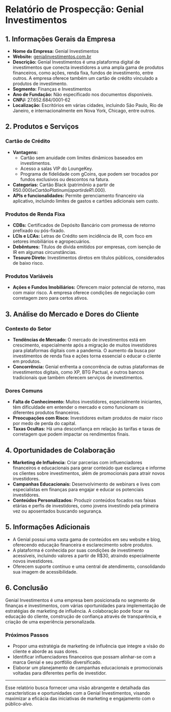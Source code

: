 # Relatório de Prospecção: Genial Investimentos

## 1. Informações Gerais da Empresa
- **Nome da Empresa:** Genial Investimentos
- **Website:** [genialinvestimentos.com.br](http://www.genialinvestimentos.com.br/)
- **Descrição:** Genial Investimentos é uma plataforma digital de investimentos que conecta investidores a uma ampla gama de produtos financeiros, como ações, renda fixa, fundos de investimento, entre outros. A empresa oferece também um cartão de crédito vinculado a produtos de investimento.
- **Segmento:** Finanças e Investimentos
- **Ano de Fundação:** Não especificado nos documentos disponíveis.
- **CNPJ:** 27.652.684/0001-62
- **Localização:** Escritórios em várias cidades, incluindo São Paulo, Rio de Janeiro, e internacionalmente em Nova York, Chicago, entre outros.

## 2. Produtos e Serviços
### Cartão de Crédito
- **Vantagens:** 
  - Cartão sem anuidade com limites dinâmicos baseados em investimentos.
  - Acesso a salas VIP do LoungeKey.
  - Programa de fidelidade com gCoins, que podem ser trocados por fundos exclusivos ou descontos na fatura.
- **Categorias:** Cartão Black (patrimônio a partir de R$50.000) e Cartão Platinum (a partir de R$1.000).
- **APIs e funcionalidades:** Permite gerenciamento financeiro via aplicativo, incluindo limites de gastos e cartões adicionais sem custo.

### Produtos de Renda Fixa
- **CDBs:** Certificados de Depósito Bancário com promessa de retorno prefixado ou pós-fixado.
- **LCIs e LCAs:** Letras de Crédito sem incidência de IR, com foco em setores imobiliários e agropecuários.
- **Debêntures:** Títulos de dívida emitidos por empresas, com isenção de IR em algumas circunstâncias.
- **Tesouro Direto:** Investimentos diretos em títulos públicos, considerados de baixo risco.

### Produtos Variáveis
- **Ações e Fundos Imobiliários:** Oferecem maior potencial de retorno, mas com maior risco. A empresa oferece condições de negociação com corretagem zero para certos ativos.

## 3. Análise do Mercado e Dores do Cliente
### Contexto do Setor
- **Tendências de Mercado:** O mercado de investimentos está em crescimento, especialmente após a migração de muitos investidores para plataformas digitais com a pandemia. O aumento da busca por investimentos de renda fixa e ações torna essencial o educar o cliente em produtos.
- **Concorrência:** Genial enfrenta a concorrência de outras plataformas de investimentos digitais, como XP, BTG Pactual, e outros bancos tradicionais que também oferecem serviços de investimentos.

### Dores Comuns
- **Falta de Conhecimento:** Muitos investidores, especialmente iniciantes, têm dificuldade em entender o mercado e como funcionam os diferentes produtos financeiros.
- **Preocupações com Risco:** Investidores evitam produtos de maior risco por medo de perda do capital.
- **Taxas Ocultas:** Há uma desconfiança em relação às tarifas e taxas de corretagem que podem impactar os rendimentos finais.

## 4. Oportunidades de Colaboração
- **Marketing de Influência:** Criar parcerias com influenciadores financeiros e educacionais para gerar conteúdo que esclareça e informe os clientes sobre investimentos, além de promocionais para atrair novos investidores.
- **Campanhas Educacionais:** Desenvolvimento de webinars e lives com especialistas em finanças para engajar e educar os potenciais investidores.
- **Conteúdos Personalizados:** Produzir conteúdos focados nas faixas etárias e perfis de investidores, como jovens investindo pela primeira vez ou aposentados buscando segurança.

## 5. Informações Adicionais
- A Genial possui uma vasta gama de conteúdos em seu website e blog, oferecendo educação financeira e esclarecimento sobre produtos.
- A plataforma é conhecida por suas condições de investimento acessíveis, incluindo valores a partir de R$30, atraindo especialmente novos investidores.
- Oferecem suporte contínuo e uma central de atendimento, consolidando sua imagem de acessibilidade.

## 6. Conclusão
Genial Investimentos é uma empresa bem posicionada no segmento de finanças e investimentos, com várias oportunidades para implementação de estratégias de marketing de influência. A colaboração pode focar na educação do cliente, construção de confiança através de transparência, e criação de uma experiência personalizada.

### Próximos Passos
- Propor uma estratégia de marketing de influência que integre a visão do cliente e aborde as suas dores.
- Identificar influenciadores financeiros que possam alinhar-se com a marca Genial e seu portfólio diversificado.
- Elaborar um planejamento de campanhas educacionais e promocionais voltadas para diferentes perfis de investidor. 

---

Esse relatório busca fornecer uma visão abrangente e detalhada das características e oportunidades com a Genial Investimentos, visando maximizar a eficácia das iniciativas de marketing e engajamento com o público-alvo.